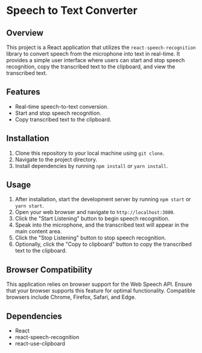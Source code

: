 # Speech to Text Converter

## Overview

This project is a React application that utilizes the `react-speech-recognition` library to convert speech from the microphone into text in real-time. It provides a simple user interface where users can start and stop speech recognition, copy the transcribed text to the clipboard, and view the transcribed text.

## Features

- Real-time speech-to-text conversion.
- Start and stop speech recognition.
- Copy transcribed text to the clipboard.

## Installation

1. Clone this repository to your local machine using `git clone`.
2. Navigate to the project directory.
3. Install dependencies by running `npm install` or `yarn install`.

## Usage

1. After installation, start the development server by running `npm start` or `yarn start`.
2. Open your web browser and navigate to `http://localhost:3000`.
3. Click the "Start Listening" button to begin speech recognition.
4. Speak into the microphone, and the transcribed text will appear in the main content area.
5. Click the "Stop Listening" button to stop speech recognition.
6. Optionally, click the "Copy to clipboard" button to copy the transcribed text to the clipboard.

## Browser Compatibility

This application relies on browser support for the Web Speech API. Ensure that your browser supports this feature for optimal functionality. Compatible browsers include Chrome, Firefox, Safari, and Edge.

## Dependencies

- React
- react-speech-recognition
- react-use-clipboard


